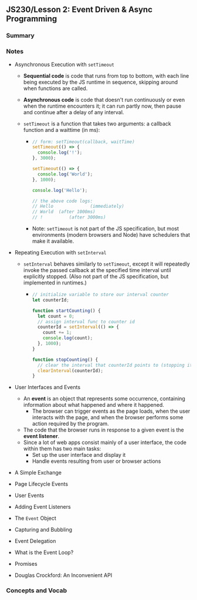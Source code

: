 ## JS230/Lesson 2: Event Driven & Async Programming

### Summary

### Notes

* Asynchronous Execution with `setTimeout`

  * **Sequential code** is code that runs from top to bottom, with each line being executed by the JS runtime in sequence, skipping around when functions are called.

  * **Asynchronous code** is code that doesn't run continuously or even when the runtime encounters it; it can run partly now, then pause and continue after a delay of any interval.

  * `setTimeout` is a function that takes two arguments: a callback function and a waittime (in ms):

    * ```javascript
      // form: setTimeout(callback, waitTime)
      setTimeout(() => {
        console.log('!');
      }, 3000);
      
      setTimeout(() => {
        console.log('World');
      }, 1000);
      
      console.log('Hello');
      
      // the above code logs:
      // Hello 	            (immediately)
      // World 	(after 1000ms)
      // ! 			(after 3000ms)
      ```

    * Note: `setTimeout` is not part of the JS specification, but most environments (modern browsers and Node) have schedulers that make it available.

* Repeating Execution with `setInterval`

  * `setInterval` behaves similarly to `setTimeout`, except it will repeatedly invoke the passed callback at the specified time interval until explicitly stopped. (Also not part of the JS specification, but implemented in runtimes.)

    * ```javascript
      // initialize variable to store our interval counter
      let counterId;
      
      function startCounting() {
        let count = 0;
        // assign interval func to counter id
        counterId = setInterval(() => {
          count += 1;
          console.log(count);
        }, 1000);
      }
      
      function stopCounting() {
        // clear the interval that counterId points to (stopping it)
        clearInterval(counterId);
      }
      ```

* User Interfaces and Events

  * An **event** is an object that represents some occurrence, containing information about what happened and where it happened.
    * The browser can trigger events as the page loads, when the user interacts with the page, and when the browser performs some action required by the program.
  * The code that the browser runs in response to a given event is the **event listener**.
  * Since a lot of web apps consist mainly of a user interface, the code within them has two main tasks:
    * Set up the user interface and display it
    * Handle events resulting from user or browser actions

* A Simple Exchange

* Page Lifecycle Events

* User Events

* Adding Event Listeners

* The `Event` Object

* Capturing and Bubbling

* Event Delegation

* What is the Event Loop?

* Promises

* Douglas Crockford: An Inconvenient API

### Concepts and Vocab